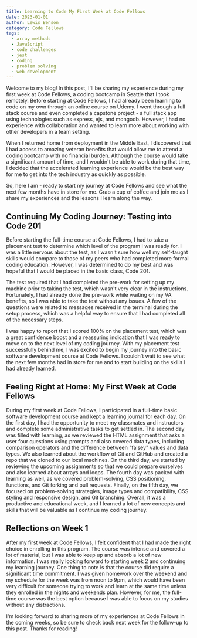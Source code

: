 ```yaml
---
title: Learning to Code My First Week at Code Fellows
date: 2023-01-01
author: Lewis Benson
category: Code Fellows
tags:
  - array methods
  - JavaScript
  - code challenges
  - jest
  - coding
  - problem solving
  - web development
---
```



Welcome to my blog! In this post, I'll be sharing my experience during my first week at Code Fellows, a coding bootcamp in Seattle that I took remotely. Before starting at Code Fellows, I had already been learning to code on my own through an online course on Udemy. I went through a full stack course and even completed a capstone project - a full stack app using technologies such as express, ejs, and mongodb. However, I had no experience with collaboration and wanted to learn more about working with other developers in a team setting.

When I returned home from deployment in the Middle East, I discovered that I had access to amazing veteran benefits that would allow me to attend a coding bootcamp with no financial burden. Although the course would take a significant amount of time, and I wouldn't be able to work during that time, I decided that the accelerated learning experience would be the best way for me to get into the tech industry as quickly as possible.

So, here I am - ready to start my journey at Code Fellows and see what the next few months have in store for me. Grab a cup of coffee and join me as I share my experiences and the lessons I learn along the way.

## Continuing My Coding Journey: Testing into Code 201

Before starting the full-time course at Code Fellows, I had to take a placement test to determine which level of the program I was ready for. I was a little nervous about the test, as I wasn't sure how well my self-taught skills would compare to those of my peers who had completed more formal coding education. However, I was determined to do my best and was hopeful that I would be placed in the basic class, Code 201.

The test required that I had completed the pre-work for setting up my machine prior to taking the test, which wasn't very clear in the instructions. Fortunately, I had already done the pre-work while waiting on my VA benefits, so I was able to take the test without any issues. A few of the questions were related to messages received in the terminal during the setup process, which was a helpful way to ensure that I had completed all of the necessary steps.

I was happy to report that I scored 100% on the placement test, which was a great confidence boost and a reassuring indication that I was ready to move on to the next level of my coding journey. With my placement test successfully behind me, I was excited to begin my journey into the basic software development course at Code Fellows. I couldn't wait to see what the next few months had in store for me and to start building on the skills I had already learned.

## Feeling Right at Home: My First Week at Code Fellows

During my first week at Code Fellows, I participated in a full-time basic software development course and kept a learning journal for each day. On the first day, I had the opportunity to meet my classmates and instructors and complete some administrative tasks to get settled in. The second day was filled with learning, as we reviewed the HTML assignment that asks a user four questions using prompts and also covered data types, including comparison operators and the difference between "falsey" values and data types. We also learned about the workflow of Git and GitHub and created a repo that we cloned to our local machines. On the third day, we started by reviewing the upcoming assignments so that we could prepare ourselves and also learned about arrays and loops. The fourth day was packed with learning as well, as we covered problem-solving, CSS positioning, functions, and Git forking and pull requests. Finally, on the fifth day, we focused on problem-solving strategies, image types and compatibility, CSS styling and responsive design, and Git branching. Overall, it was a productive and educational week, and I learned a lot of new concepts and skills that will be valuable as I continue my coding journey.

## Reflections on Week 1

After my first week at Code Fellows, I felt confident that I had made the right choice in enrolling in this program. The course was intense and covered a lot of material, but I was able to keep up and absorb a lot of new information. I was really looking forward to starting week 2 and continuing my learning journey. One thing to note is that the course did require a significant time commitment. I was given homework over the weekend and my schedule for the week was from noon to 9pm, which would have been very difficult for someone trying to work and learn at the same time unless they enrolled in the nights and weekends plan. However, for me, the full-time course was the best option because I was able to focus on my studies without any distractions.

I'm looking forward to sharing more of my experiences at Code Fellows in the coming weeks, so be sure to check back next week for the follow-up to this post. Thanks for reading!
